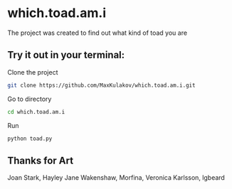 # which.toad.am.i

The project was created to find out what kind of toad you are

## Try it out in your terminal:
Clone the project
```bash
git clone https://github.com/MaxKulakov/which.toad.am.i.git
```

Go to directory
```bash
cd which.toad.am.i
```

Run 
```bash
python toad.py
```

## Thanks for Art 
Joan Stark, Hayley Jane Wakenshaw,
Morfina, Veronica Karlsson, lgbeard
